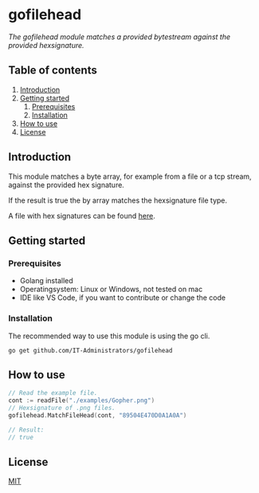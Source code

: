 # gofilehead

_The gofilehead module matches a provided bytestream against the provided hexsignature._

## Table of contents

1. [Introduction](#introduction)
1. [Getting started](#getting-started)
    1. [Prerequisites](#prerequisites)
    1. [Installation](#installation)
1. [How to use](#how-to-use)
1. [License](/LICENSE)

## Introduction

This module matches a byte array, for example from a file or a tcp stream, against the provided hex signature.

If the result is true the by array matches the hexsignature file type.

A file with hex signatures can be found [here](./FileHeader.csv).

## Getting started

### Prerequisites

- Golang installed
- Operatingsystem: Linux or Windows, not tested on mac
- IDE like VS Code, if you want to contribute or change the code

### Installation

The recommended way to use this module is using the go cli.

    go get github.com/IT-Administrators/gofilehead

## How to use

```Go
// Read the example file.
cont := readFile("./examples/Gopher.png")
// Hexsignature of .png files.
gofilehead.MatchFileHead(cont, "89504E470D0A1A0A")

// Result:
// true
```

## License

[MIT](./LICENSE)